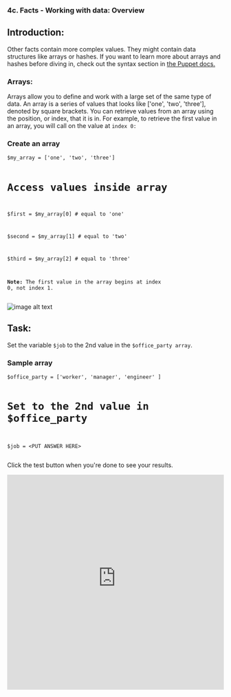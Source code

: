 <body>

<h3 id="toc_0">4c. Facts - Working with data: Overview</h3>

<h2 id="toc_1">Introduction:</h2>

<p>Other facts contain more complex values. They might contain data structures like arrays or hashes. If you want to learn more about arrays and hashes before diving in, check out the syntax section in <a href="https://puppet.com/docs/puppet/latest/lang_data_array.html">the Puppet docs.</a></p>

<h3 id="toc_2">Arrays:</h3>

<p>Arrays allow you to define and work with a large set of the same type of data. An array is a series of values that looks like [&#39;one&#39;, &#39;two&#39;, &#39;three&#39;], denoted by square brackets. You can retrieve values from an array using the position, or index, that it is in. For example, to retrieve the first value in an array, you will call on the value at <code>index 0:</code></p>

<h3 id="toc_3">Create an array</h3>

<div><pre><code class="language-none">$my_array = [&#39;one&#39;, &#39;two&#39;, &#39;three&#39;]

# Access values inside array

$first  = $my_array[0]              # equal to &#39;one&#39;

$second = $my_array[1]              # equal to &#39;two&#39;

$third  = $my_array[2]              # equal to &#39;three&#39;

**Note:** The first value in the array begins at index 0, not index 1.</code></pre></div>

<p><img src="image_5.png" alt="image alt text"></p>

<h2 id="toc_4">Task:</h2>

<p>Set the variable <code>$job</code> to the 2nd value in the <code>$office_party array</code>.</p>

<h3 id="toc_5">Sample array</h3>

<div><pre><code class="language-none">$office_party = [&#39;worker&#39;, &#39;manager&#39;, &#39;engineer&#39; ]

# Set to the 2nd value in $office_party

$job = &lt;PUT ANSWER HERE&gt;</code></pre></div>

<p>Click the test button when you're done to see your results.</p>

<p><iframe src="https://magicbox.classroom.puppet.com/facts/working_with_arrays" width="100%" height="500px" frameborder="0"></iframe></p>




</body>
